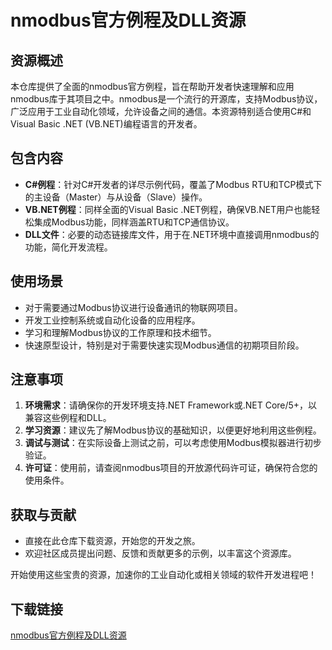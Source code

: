 # nmodbus官方例程及DLL资源

## 资源概述

本仓库提供了全面的nmodbus官方例程，旨在帮助开发者快速理解和应用nmodbus库于其项目之中。nmodbus是一个流行的开源库，支持Modbus协议，广泛应用于工业自动化领域，允许设备之间的通信。本资源特别适合使用C#和Visual Basic .NET (VB.NET)编程语言的开发者。

## 包含内容

- **C#例程**：针对C#开发者的详尽示例代码，覆盖了Modbus RTU和TCP模式下的主设备（Master）与从设备（Slave）操作。
- **VB.NET例程**：同样全面的Visual Basic .NET例程，确保VB.NET用户也能轻松集成Modbus功能，同样涵盖RTU和TCP通信协议。
- **DLL文件**：必要的动态链接库文件，用于在.NET环境中直接调用nmodbus的功能，简化开发流程。

## 使用场景

- 对于需要通过Modbus协议进行设备通讯的物联网项目。
- 开发工业控制系统或自动化设备的应用程序。
- 学习和理解Modbus协议的工作原理和技术细节。
- 快速原型设计，特别是对于需要快速实现Modbus通信的初期项目阶段。

## 注意事项

1. **环境需求**：请确保你的开发环境支持.NET Framework或.NET Core/5+，以兼容这些例程和DLL。
2. **学习资源**：建议先了解Modbus协议的基础知识，以便更好地利用这些例程。
3. **调试与测试**：在实际设备上测试之前，可以考虑使用Modbus模拟器进行初步验证。
4. **许可证**：使用前，请查阅nmodbus项目的开放源代码许可证，确保符合您的使用条件。

## 获取与贡献

- 直接在此仓库下载资源，开始您的开发之旅。
- 欢迎社区成员提出问题、反馈和贡献更多的示例，以丰富这个资源库。

开始使用这些宝贵的资源，加速你的工业自动化或相关领域的软件开发进程吧！

## 下载链接

[nmodbus官方例程及DLL资源](https://pan.quark.cn/s/049eeeb0abc4)